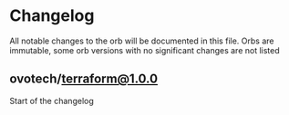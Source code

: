 # Changelog
All notable changes to the orb will be documented in this file.
Orbs are immutable, some orb versions with no significant changes are
not listed

## ovotech/terraform@1.0.0
Start of the changelog
